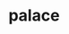 ---
title: "palace"
layout: cache
categories: [package, develop]
meta: {"compilers": ["intel-oneapi-compilers@2024.1.0"], "num_specs": 12, "num_specs_by_stack": {"aws-pcluster-x86_64_v4": 12, "root": 12}, "oss": ["amzn2"], "platforms": ["linux"], "stacks": ["aws-pcluster-x86_64_v4", "root"], "targets": ["x86_64_v3", "x86_64_v4"], "versions": ["0.12.0"]}
spec_details: [{"compiler": "intel-oneapi-compilers@2024.1.0", "hash": "27a5p3mvw7cahbti364dmtuccggn3c4n", "os": "amzn2", "platform": "linux", "size": "-", "stacks": ["aws-pcluster-x86_64_v4", "root"], "target": "x86_64_v3", "variants": ["~arpack", "build_system=cmake", "build_type=Release", "generator=make", "+gslib", "~int64", "~ipo", "+libxsmm", "~magma", "~mumps", "~openmp", "+shared", "+slepc", "~strumpack", "+superlu-dist"], "versions": ["0.12.0"]}, {"compiler": "intel-oneapi-compilers@2024.1.0", "hash": "43dfx476wyks3tmp4sigh6us3jmkinqy", "os": "amzn2", "platform": "linux", "size": "-", "stacks": ["aws-pcluster-x86_64_v4", "root"], "target": "x86_64_v4", "variants": ["~arpack", "build_system=cmake", "build_type=Release", "generator=make", "+gslib", "~int64", "~ipo", "+libxsmm", "~magma", "~mumps", "~openmp", "+shared", "+slepc", "~strumpack", "+superlu-dist"], "versions": ["0.12.0"]}, {"compiler": "intel-oneapi-compilers@2024.1.0", "hash": "6l2k2kjnrgm5pub7qltf2sr2erjawmmm", "os": "amzn2", "platform": "linux", "size": "-", "stacks": ["aws-pcluster-x86_64_v4", "root"], "target": "x86_64_v3", "variants": ["~arpack", "build_system=cmake", "build_type=Release", "generator=make", "+gslib", "~int64", "~ipo", "+libxsmm", "~magma", "~mumps", "~openmp", "+shared", "+slepc", "~strumpack", "+superlu-dist"], "versions": ["0.12.0"]}, {"compiler": "intel-oneapi-compilers@2024.1.0", "hash": "7mp3u7r5uzgivn32door7yuama6kcbyo", "os": "amzn2", "platform": "linux", "size": "-", "stacks": ["aws-pcluster-x86_64_v4", "root"], "target": "x86_64_v3", "variants": ["~arpack", "build_system=cmake", "build_type=Release", "generator=make", "+gslib", "~int64", "~ipo", "+libxsmm", "~magma", "~mumps", "~openmp", "+shared", "+slepc", "~strumpack", "+superlu-dist"], "versions": ["0.12.0"]}, {"compiler": "intel-oneapi-compilers@2024.1.0", "hash": "7vu73rmjegq4aj4zssjn3ixlsypycmoo", "os": "amzn2", "platform": "linux", "size": "-", "stacks": ["aws-pcluster-x86_64_v4", "root"], "target": "x86_64_v4", "variants": ["~arpack", "build_system=cmake", "build_type=Release", "generator=make", "+gslib", "~int64", "~ipo", "+libxsmm", "~magma", "~mumps", "~openmp", "+shared", "+slepc", "~strumpack", "+superlu-dist"], "versions": ["0.12.0"]}, {"compiler": "intel-oneapi-compilers@2024.1.0", "hash": "axropzi2xvtccm4v4xmbxfti6kmyirgy", "os": "amzn2", "platform": "linux", "size": "-", "stacks": ["aws-pcluster-x86_64_v4", "root"], "target": "x86_64_v3", "variants": ["~arpack", "build_system=cmake", "build_type=Release", "generator=make", "+gslib", "~int64", "~ipo", "+libxsmm", "~magma", "~mumps", "~openmp", "+shared", "+slepc", "~strumpack", "+superlu-dist"], "versions": ["0.12.0"]}, {"compiler": "intel-oneapi-compilers@2024.1.0", "hash": "bgbbzcpitufo5yxlyrcwbegatxfaeybv", "os": "amzn2", "platform": "linux", "size": "-", "stacks": ["aws-pcluster-x86_64_v4", "root"], "target": "x86_64_v4", "variants": ["~arpack", "build_system=cmake", "build_type=Release", "generator=make", "+gslib", "~int64", "~ipo", "+libxsmm", "~magma", "~mumps", "~openmp", "+shared", "+slepc", "~strumpack", "+superlu-dist"], "versions": ["0.12.0"]}, {"compiler": "intel-oneapi-compilers@2024.1.0", "hash": "d6lohscy37kni5qx3gxpccrcymmv73xz", "os": "amzn2", "platform": "linux", "size": "-", "stacks": ["aws-pcluster-x86_64_v4", "root"], "target": "x86_64_v4", "variants": ["~arpack", "build_system=cmake", "build_type=Release", "generator=make", "+gslib", "~int64", "~ipo", "+libxsmm", "~magma", "~mumps", "~openmp", "+shared", "+slepc", "~strumpack", "+superlu-dist"], "versions": ["0.12.0"]}, {"compiler": "intel-oneapi-compilers@2024.1.0", "hash": "ol24p5qk3bq6qjnrrece2vnrwwcvtgh2", "os": "amzn2", "platform": "linux", "size": "-", "stacks": ["aws-pcluster-x86_64_v4", "root"], "target": "x86_64_v4", "variants": ["~arpack", "build_system=cmake", "build_type=Release", "generator=make", "+gslib", "~int64", "~ipo", "+libxsmm", "~magma", "~mumps", "~openmp", "+shared", "+slepc", "~strumpack", "+superlu-dist"], "versions": ["0.12.0"]}, {"compiler": "intel-oneapi-compilers@2024.1.0", "hash": "ra66uvhgt5wcinvevdordjlxmsaaz6li", "os": "amzn2", "platform": "linux", "size": "-", "stacks": ["aws-pcluster-x86_64_v4", "root"], "target": "x86_64_v3", "variants": ["~arpack", "build_system=cmake", "build_type=Release", "generator=make", "+gslib", "~int64", "~ipo", "+libxsmm", "~magma", "~mumps", "~openmp", "+shared", "+slepc", "~strumpack", "+superlu-dist"], "versions": ["0.12.0"]}, {"compiler": "intel-oneapi-compilers@2024.1.0", "hash": "tjx4wunevnbbt3zgj7dhoquqjmhzqb6b", "os": "amzn2", "platform": "linux", "size": "-", "stacks": ["aws-pcluster-x86_64_v4", "root"], "target": "x86_64_v4", "variants": ["~arpack", "build_system=cmake", "build_type=Release", "generator=make", "+gslib", "~int64", "~ipo", "+libxsmm", "~magma", "~mumps", "~openmp", "+shared", "+slepc", "~strumpack", "+superlu-dist"], "versions": ["0.12.0"]}, {"compiler": "intel-oneapi-compilers@2024.1.0", "hash": "zniu2gumrhrp3qqhyrx4voz45x4pi3kh", "os": "amzn2", "platform": "linux", "size": "-", "stacks": ["aws-pcluster-x86_64_v4", "root"], "target": "x86_64_v3", "variants": ["~arpack", "build_system=cmake", "build_type=Release", "generator=make", "+gslib", "~int64", "~ipo", "+libxsmm", "~magma", "~mumps", "~openmp", "+shared", "+slepc", "~strumpack", "+superlu-dist"], "versions": ["0.12.0"]}]
---